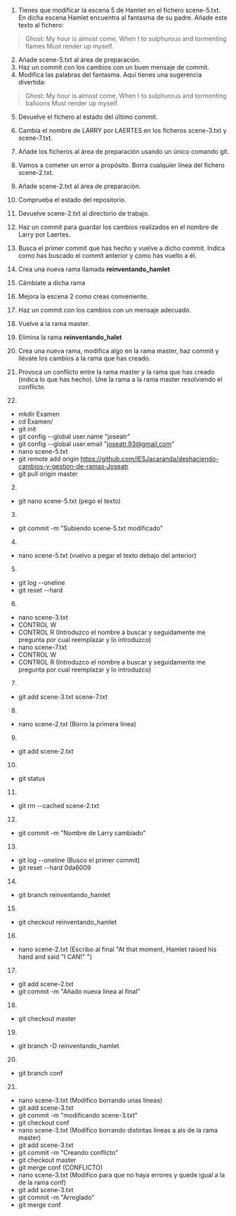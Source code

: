 1. Tienes que modificar la escena 5 de Hamlet en el fichero scene-5.txt. En dicha escena Hamlet encuentra al fantasma de su padre. Añade este texto al fichero:
> Ghost: 
> My hour is almost come,
> When I to sulphurous and tormenting flames
> Must render up myself.
2. Añade scene-5.txt al área de preparación.
3. Haz un commit con los cambios con un buen mensaje de commit.
4. Modifica las palabras del fantasma. Aquí tienes una sugerencia divertida:
> Ghost: 
> My hour is almost come,
> When I to sulphurous and tormenting balloons
> Must render up myself.
5. Devuelve el fichero al estado del último commit.
6. Cambia el nombre de LARRY por LAERTES en los ficheros scene-3.txt y scene-7.txt.
7. Añade los ficheros al área de preparación usando un único comando git.
8. Vamos a cometer un error a propósito. Borra cualquier línea del fichero scene-2.txt.
9. Añade scene-2.txt al área de preparación.
10. Comprueba el estado del repositorio. 
11. Devuelve scene-2.txt al directorio de trabajo.
12. Haz un commit para guardar los cambios realizados en el nombre de Larry por Laertes.
13. Busca el primer commit que has hecho y vuelve a dicho commit. Indica como has buscado el commit anterior y como has vuelto a él.
14. Crea una nueva rama llamada **reinventando_hamlet**
15. Cámbiate a dicha rama
16. Mejora la escena 2 como creas conveniente.
17. Haz un commit con los cambios con un mensaje adecuado.
18. Vuelve a la rama master.
19. Elimina la rama **reinventando_halet**
20. Crea una nueva rama, modifica algo en la rama master, haz commit y llévate los cambios a la rama que has creado.
21. Provoca un conflicto entre la rama master y la rama que has creado (indica lo que has hecho). Une la rama a la rama master resolviendo el conflicto.


1. 
- mkdir Examen
- cd Examen/
- git init
- git config --global user.name "joseatr"
- git config --global user.email "joseatr.93@gmail.com"
- nano scene-5.txt
- git remote add origin https://github.com/IESJacaranda/deshaciendo-cambios-y-gestion-de-ramas-Joseatr
- git pull origin master

2. 
- git nano scene-5.txt (pego el texto)

3.
- git commit -m "Subiendo scene-5.txt modificado"

4.
- nano scene-5.txt (vuelvo a pegar el texto debajo del anterior)

5.
- git log --oneline
- git reset --hard

6.
- nano scene-3.txt
- CONTROL W 
- CONTROL R (Introduzco el nombre a buscar y seguidamente me pregunta por cual reemplazar y lo introduzco)
- nano scene-7.txt
- CONTROL W 
- CONTROL R (Introduzco el nombre a buscar y seguidamente me pregunta por cual reemplazar y lo introduzco)

7. 
- git add scene-3.txt scene-7.txt

8.
- nano scene-2.txt (Borro la primera linea)

9. 
- git add scene-2.txt

10.
- git status

11.
- git rm --cached scene-2.txt

12.
- git commit -m "Nombre de Larry cambiado"

13.
- git log --oneline (Busco el primer commit)
- git reset --hard 0da6009

14.
- git branch reinventando_hamlet

15.
- git checkout reinventando_hamlet

16.
- nano scene-2.txt (Escribo al final "At that moment, Hamlet raised his hand and said "I CAN!" ")

17.
- git add scene-2.txt
- git commit -m "Añado nueva linea al final"

18.
- git checkout master

19.
- git branch -D reinventando_hamlet

20.
- git branch conf

21.
- nano scene-3.txt (Modifico borrando unas lineas)
- git add scene-3.txt
- git commit -m "modificando scene-3.txt"
- git checkout conf
- nano scene-3.txt (Modifico borrando distintas lineas a als de la rama master)
- git add scene-3.txt
- git commit -m "Creando conflicto"
- git checkout master
- git merge conf (CONFLICTO)
- nano scene-3.txt (Modifico para que no haya errores y quede igual a la de la rama conf)
- git add scene-3.txt
- git commit -m "Arreglado"
- git merge conf
